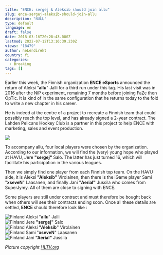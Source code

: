 ```yaml
---
title: "ENCE: sergej & Aleksib should join allu"
slug: ence-sergej-aleksib-should-join-allu
description: "NULL"
type: default
language: en
draft: false
date: 2018-03-16T20:28:43.000Z
lastmod: 2022-07-12T13:16:39.230Z
views: "18479"
author: neLendirekt
country: fi
categories:
  - Breaking
tags: []
---
```

Earlier this week, the Finnish organization **ENCE eSports** announced the return of Aleksi "**allu**" Jalli for a third run under this tag. His last visit was in 2016 after the NiP experiment, remaining 7 months before joining FaZe then OpTic. It is kind of in the same configuration that he returns today to the fold to write a new chapter in his career.

He is indeed at the centre of a project to recreate a Finnish team that could possibly reach the top level, and has already signed a 2-year contract. The Lahden Pelicans Hockey Club is a partner in this project to help ENCE with marketing, sales and event production.

![](/images/articles/5aac1d5f4ac7b/images/70zAl81ODsO99YwjzaZmnG49p4CeFLrbhaQ4idVB.jpeg)

To accompany allu, four local players were chosen by the organization. According to our information, we will find the (very) young hope who played at HAVU, Jere **"sergej"** Salo. The latter has just turned 16, which will facilitate his participation in the various leagues.

Then we simply find one player from each Finnish top team. On the HAVU side, it is Aleksi **"Aleksib"** Virolainen, then there is the iGame player Sami "**xseveN**" Laasanen, and finally Jani **"Aerial"** Jussila who comes from SuperJymy. All of them are close to signing with ENCE.

Some players are still under contract and must therefore be bought back when others will see their contracts ending soon. Once all these details are settled, **ENCE** should therefore look like :

![Finland](/images/countries/fi.svg)⁠ Aleksi "**allu**" Jalli  
![Finland](/images/countries/fi.svg)⁠ Jere **"sergej"** Salo  
![Finland](/images/countries/fi.svg)⁠ Aleksi **"Aleksib"** Virolainen  
![Finland](/images/countries/fi.svg)⁠ Sami "**xseveN**" Laasanen  
![Finland](/images/countries/fi.svg)⁠ Jani **"Aerial"** Jussila

_Picture copyright [HLTV.org](https://HLTV.org)_

